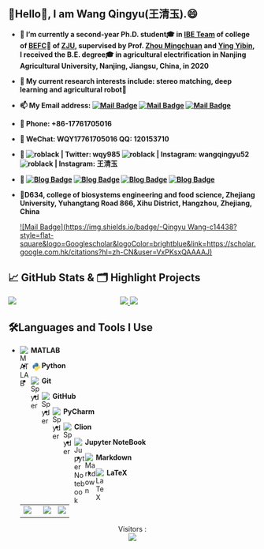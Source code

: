 

## 👋Hello🙂, I am Wang Qingyu(王清玉).😄


- **🔭 I’m currently a second-year Ph.D. student🎓 in [IBE Team](http://ibe.zju.edu.cn/index.html) of college of [BEFC](http://www.caefs.zju.edu.cn/english/)🚜  of [ZJU](https://www.zju.edu.cn/), supervised by Prof. [Zhou Mingchuan](https://github.com/zhoushuai123) and [Ying Yibin](https://person.zju.edu.cn/0089059), I received the B.E. degree🎓 in agricultural electrification in Nanjing Agricultural University, Nanjing, Jiangsu, China, in 2020**

- **🌱 My current research interests include: stereo matching, deep learning and agricultural robot🤖**

- **📫 My Email address: [![Mail Badge](https://img.shields.io/badge/-wqy980618@gmail.com-c14438?style=flat-square&logo=Gmail&logoColor=yellow&link=mailto:wqy980618@gmail.com)](mailto:wqy980618@gmail.com) [![Mail Badge](https://img.shields.io/badge/-12013027@zju.edu.cn-c14438?style=flat-square&logo=Gmail&logoColor=yellow&link=mailto:12013027@zju.edu.cn)](mailto:12013027@zju.edu.cn) [![Mail Badge](https://img.shields.io/badge/-120153710@qq.com-c14438?style=flat-square&logo=Gmail&logoColor=yellow&link=mailto:120153710@qq.com)](mailto:120153710@qq.com)**

- **📱 Phone: +86-17761705016**

- **💬 WeChat: WQY17761705016 QQ: 120153710**

- **🙋 <img alt="roblack | Twitter" width="32px" src="https://image.flaticon.com/icons/svg/1409/1409937.svg" />: wqy985 <img alt="roblack | Instagram" width="32px" src="https://image.flaticon.com/icons/svg/1409/1409946.svg" />: wangqingyu52 <img alt="roblack | Instagram" width="32px" src="https://image.flaticon.com/icons/svg/1409/1409943.svg" />: 王清玉**

- **👀 [![Blog Badge](https://img.shields.io/badge/zhihu-王清玉-blue)](https://www.zhihu.com/people/wqy-20-44) [![Blog Badge](https://img.shields.io/badge/CSDN-WQY980618-red)](https://blog.csdn.net/qq_38436082?spm=1010.2135.3001.5343) [![Blog Badge](https://img.shields.io/badge/bilibili-bili%5f183915820-pink)](https://space.bilibili.com/183915820) [![Blog Badge](https://img.shields.io/badge/weibo-WQY985-yellow)](https://weibo.com/7082106592/profile?rightmod=1&wvr=6&mod=personinfo)**

- **📍D634, college of biosystems engineering and food science, Zhejiang University, Yuhangtang Road 866, Xihu District, Hangzhou, Zhejiang, China**

  [![Mail Badge](https://img.shields.io/badge/-Qingyu Wang-c14438?style=flat-square&logo=Googlescholar&logoColor=brightblue&link=https://scholar.google.com.hk/citations?hl=zh-CN&user=VxPKsxQAAAAJ)](https://scholar.google.com.hk/citations?hl=zh-CN&user=VxPKsxQAAAAJ)

## &#x1f4c8; GitHub Stats & 🗂️ Highlight Projects

<a href="https://github.com/wangqingyu985">
    <img align="left" width="45%" src="https://github-readme-stats.vercel.app/api?username=wangqingyu985&theme=nightowl&show_icons=true" />
</a>

<a href="https://github.com/wangqingyu985/Stereo_Matching">
  <img src="https://github-readme-stats.vercel.app/api/pin/?username=wangqingyu985&repo=Stereo_Matching&theme=tokyonight&show_icons=true" />
</a>

<a href="https://github.com/wangqingyu985/SLAM">
  <img src="https://github-readme-stats.vercel.app/api/pin/?username=wangqingyu985&repo=SLAM&theme=tokyonight&show_icons=true" />
</a>

## 🛠Languages and Tools I Use

- <img align="left" alt="MATLAB" width="22px" src="https://upload.wikimedia.org/wikipedia/commons/2/21/Matlab_Logo.png" />  **MATLAB**

- <img align="left" alt="Python" width="22px" src="https://raw.githubusercontent.com/github/explore/80688e429a7d4ef2fca1e82350fe8e3517d3494d/topics/python/python.png" />  **Python**

- <img align="left" alt="Spyder" width="22px" src="https://simpleicons.org/icons/git.svg" />  **Git**

- <img align="left" alt="Spyder" width="22px" src="https://simpleicons.org/icons/github.svg" />  **GitHub**

- <img align="left" alt="Spyder" width="22px" src="https://simpleicons.org/icons/pycharm.svg" /> **PyCharm**

-  <img align="left" alt="Spyder" width="22px" src="https://simpleicons.org/icons/clion.svg" />**Clion**

- <img align="left" alt="Jupyter Notebook" width="22px" src="https://www.vectorlogo.zone/logos/jupyter/jupyter-icon.svg" /> **Jupyter NoteBook**

- <img align="left" alt="Markdown" width="22px" src="https://simpleicons.org/icons/markdown.svg" /> **Markdown**

- <img align="left" alt="LaTeX" width="22px" src="https://simpleicons.org/icons/overleaf.svg"/>  **LaTeX**

  <table width="100%"> 
    <tr>
      <td width="40%">
        <img src="https://github-readme-stats.vercel.app/api?username=wangqingyu985&show_icons=true&theme=algolia">
      </td>
      <td width="30%">
        <img src="https://github-readme-stats-eight-theta.vercel.app/api/top-langs/?username=wangqingyu985&layout=compact&langs_count=8&theme=algolia">
      </td>
      <td width="30%">
        <img src="https://github-readme-stats.vercel.app/api/top-langs?username=wangqingyu985&amp;langs_count=8&amp;theme=algolia">
      </td>
    </tr>
  </table>

<p align="center"> 
  Visitors :<br>
  <img src="https://profile-counter.glitch.me/wangqingyu985/count.svg" />
</p>

